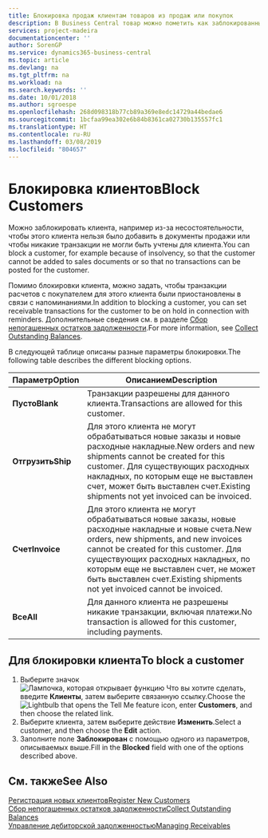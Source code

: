 ```yaml
---
title: Блокировка продаж клиентам товаров из продаж или покупок
description: В Business Central товар можно пометить как заблокированный для продажи, покупки или всех целей.
services: project-madeira
documentationcenter: ''
author: SorenGP
ms.service: dynamics365-business-central
ms.topic: article
ms.devlang: na
ms.tgt_pltfrm: na
ms.workload: na
ms.search.keywords: ''
ms.date: 10/01/2018
ms.author: sgroespe
ms.openlocfilehash: 268d098318b77cb89a369e8edc14729a44bedae6
ms.sourcegitcommit: 1bcfaa99ea302e6b84b8361ca02730b135557fc1
ms.translationtype: HT
ms.contentlocale: ru-RU
ms.lasthandoff: 03/08/2019
ms.locfileid: "804657"
---
```

# <a name="block-customers"></a><span data-ttu-id="b9de5-103">Блокировка клиентов</span><span class="sxs-lookup"><span data-stu-id="b9de5-103">Block Customers</span></span>
<span data-ttu-id="b9de5-104">Можно заблокировать клиента, например из-за несостоятельности, чтобы этого клиента нельзя было добавить в документы продажи или чтобы никакие транзакции не могли быть учтены для клиента.</span><span class="sxs-lookup"><span data-stu-id="b9de5-104">You can block a customer, for example because of insolvency, so that the customer cannot be added to sales documents or so that no transactions can be posted for the customer.</span></span>

<span data-ttu-id="b9de5-105">Помимо блокировки клиента, можно задать, чтобы транзакции расчетов с покупателем для этого клиента были приостановлены в связи с напоминаниями.</span><span class="sxs-lookup"><span data-stu-id="b9de5-105">In addition to blocking a customer, you can set receivable transactions for the customer to be on hold in connection with reminders.</span></span> <span data-ttu-id="b9de5-106">Дополнительные сведения см. в разделе [Сбор непогашенных остатков задолженности](receivables-collect-outstanding-balances.md).</span><span class="sxs-lookup"><span data-stu-id="b9de5-106">For more information, see [Collect Outstanding Balances](receivables-collect-outstanding-balances.md).</span></span>   

<span data-ttu-id="b9de5-107">В следующей таблице описаны разные параметры блокировки.</span><span class="sxs-lookup"><span data-stu-id="b9de5-107">The following table describes the different blocking options.</span></span>  

|<span data-ttu-id="b9de5-108">Параметр</span><span class="sxs-lookup"><span data-stu-id="b9de5-108">Option</span></span>|<span data-ttu-id="b9de5-109">Описанием</span><span class="sxs-lookup"><span data-stu-id="b9de5-109">Description</span></span>|  
|--------------------|------------|  
|<span data-ttu-id="b9de5-110">**Пусто**</span><span class="sxs-lookup"><span data-stu-id="b9de5-110">**Blank**</span></span>|<span data-ttu-id="b9de5-111">Транзакции разрешены для данного клиента.</span><span class="sxs-lookup"><span data-stu-id="b9de5-111">Transactions are allowed for this customer.</span></span>|
|<span data-ttu-id="b9de5-112">**Отгрузить**</span><span class="sxs-lookup"><span data-stu-id="b9de5-112">**Ship**</span></span>|<span data-ttu-id="b9de5-113">Для этого клиента не могут обрабатываться новые заказы и новые расходные накладные.</span><span class="sxs-lookup"><span data-stu-id="b9de5-113">New orders and new shipments cannot be created for this customer.</span></span> <span data-ttu-id="b9de5-114">Для существующих расходных накладных, по которым еще не выставлен счет, может быть выставлен счет.</span><span class="sxs-lookup"><span data-stu-id="b9de5-114">Existing shipments not yet invoiced can be invoiced.</span></span>|  
|<span data-ttu-id="b9de5-115">**Счет**</span><span class="sxs-lookup"><span data-stu-id="b9de5-115">**Invoice**</span></span>|<span data-ttu-id="b9de5-116">Для этого клиента не могут обрабатываться новые заказы, новые расходные накладные и новые счета.</span><span class="sxs-lookup"><span data-stu-id="b9de5-116">New orders, new shipments, and new invoices cannot be created for this customer.</span></span> <span data-ttu-id="b9de5-117">Для существующих расходных накладных, по которым еще не выставлен счет, не может быть выставлен счет.</span><span class="sxs-lookup"><span data-stu-id="b9de5-117">Existing shipments not yet invoiced cannot be invoiced.</span></span>|  
|<span data-ttu-id="b9de5-118">**Все**</span><span class="sxs-lookup"><span data-stu-id="b9de5-118">**All**</span></span>|<span data-ttu-id="b9de5-119">Для данного клиента не разрешены никакие транзакции, включая платежи.</span><span class="sxs-lookup"><span data-stu-id="b9de5-119">No transaction is allowed for this customer, including payments.</span></span>|  

## <a name="to-block-a-customer"></a><span data-ttu-id="b9de5-120">Для блокировки клиента</span><span class="sxs-lookup"><span data-stu-id="b9de5-120">To block a customer</span></span>  
1. <span data-ttu-id="b9de5-121">Выберите значок ![Лампочка, которая открывает функцию Что вы хотите сделать](media/ui-search/search_small.png "Что вы хотите сделать"), введите **Клиенты**, затем выберите связанную ссылку.</span><span class="sxs-lookup"><span data-stu-id="b9de5-121">Choose the ![Lightbulb that opens the Tell Me feature](media/ui-search/search_small.png "Tell me what you want to do") icon, enter **Customers**, and then choose the related link.</span></span>
2. <span data-ttu-id="b9de5-122">Выберите клиента, затем выберите действие **Изменить**.</span><span class="sxs-lookup"><span data-stu-id="b9de5-122">Select a customer, and then choose the **Edit** action.</span></span>
3. <span data-ttu-id="b9de5-123">Заполните поле **Заблокирован** с помощью одного из параметров, описываемых выше.</span><span class="sxs-lookup"><span data-stu-id="b9de5-123">Fill in the **Blocked** field with one of the options described above.</span></span>

## <a name="see-also"></a><span data-ttu-id="b9de5-124">См. также</span><span class="sxs-lookup"><span data-stu-id="b9de5-124">See Also</span></span>  
[<span data-ttu-id="b9de5-125">Регистрация новых клиентов</span><span class="sxs-lookup"><span data-stu-id="b9de5-125">Register New Customers</span></span>](sales-how-register-new-customers.md)  
[<span data-ttu-id="b9de5-126">Сбор непогашенных остатков задолженности</span><span class="sxs-lookup"><span data-stu-id="b9de5-126">Collect Outstanding Balances</span></span>](receivables-collect-outstanding-balances.md)  
[<span data-ttu-id="b9de5-127">Управление дебиторской задолженностью</span><span class="sxs-lookup"><span data-stu-id="b9de5-127">Managing Receivables</span></span>](receivables-manage-receivables.md)  
